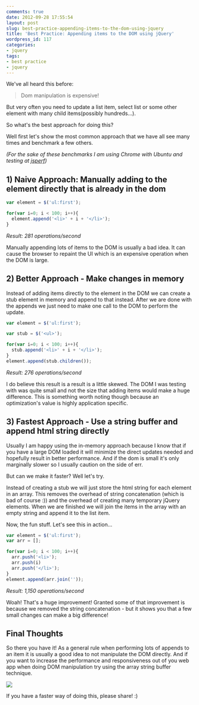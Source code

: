 ```yaml
---
comments: true
date: 2012-09-28 17:55:54
layout: post
slug: best-practice-appending-items-to-the-dom-using-jquery
title: 'Best Practice: Appending items to the DOM using jQuery'
wordpress_id: 117
categories:
- jquery
tags:
- best practice
- jquery
---
```


We've all heard this before:


> Dom manipulation is expensive!


But very often you need to update a list item, select list or some other element with many child items(possibly hundreds...).

So what's the best approach for doing this? 

Well first let's show the most common approach that we have all see many times and benchmark a few others.

_(For the sake of these benchmarks I am using Chrome with Ubuntu and testing at [jsperf](http://jsperf.com))_




## 1) Naive Approach: Manually adding to the element directly that is already in the dom

```javascript
var element = $('ul:first');

for(var i=0; i < 100; i++){
  element.append('<li>' + i + '</li>');
}
```

_Result: 281 operations/second_

Manually appending lots of items to the DOM is usually a bad idea.
It can cause the browser to repaint the UI which is an expensive operation when the DOM is large.


## 2) Better Approach - Make changes in memory

Instead of adding items directly to the element in the DOM we can create a stub element in memory and append to that instead. After we are done with the appends we just need to make one call to the DOM to perform the update.

```javascript
var element = $('ul:first');

var stub = $('<ul>');

for(var i=0; i < 100; i++){
  stub.append('<li>' + i + '</li>');
}
element.append(stub.children());
```

_Result: 276 operations/second_

I do believe this result is a result is a little skewed. The DOM I was testing with was quite small and not the size that adding items would make a huge difference. This is something worth noting though because an optimization's value is highly application specific.

## 3) Fastest Approach - Use a string buffer and append html string directly

Usually I am happy using the in-memory approach because I know that if you have a large DOM loaded it will minimize the direct updates needed
and hopefully result in better performance. And if the dom is small it's only marginally slower so I usually caution on the side of err.

But can we make it faster? Well let's try.

Instead of creating a stub we will just store the html string for each element in an array. This removes the overhead of string concatenation (which is bad of course :)) and the overhead of creating many temporary jQuery elements. When we are finished we will join the items in the array with an empty string and append it to the list item.

Now, the fun stuff. Let's see this in action...

```javascript
var element = $('ul:first');
var arr = [];

for(var i=0; i < 100; i++){
  arr.push('<li>');
  arr.push(i)
  arr.push('</li>');
}
element.append(arr.join(''));
```

_Result: 1,150 operations/second_

Woah! That's a huge improvement! Granted some of that improvement is because we removed the string concatenation - but it shows you that a few small changes can make a big difference!

## Final Thoughts

So there you have it! As a general rule when performing lots of appends to an item it is usually a good idea to not manipulate the DOM directly. And if you want to increase the performance and responsiveness out of you web app  when doing DOM manipulation try using the array string buffer technique.

[![](images/posts/append-benchmark.png)](images/posts/append-benchmark.png)

If you have a faster way of doing this, please share! :)
